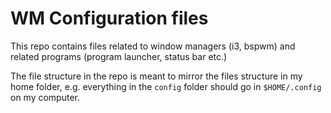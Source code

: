 # WM Configuration files

This repo contains files related to window managers (i3, bspwm) and related
programs (program launcher, status bar etc.)

The file structure in the repo is meant to mirror the files structure in my home
folder, e.g. everything in the `config` folder should go in `$HOME/.config` on
my computer.
